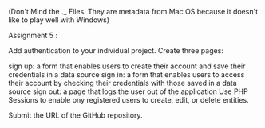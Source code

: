 (Don't Mind the ._ Files.  They are metadata from Mac OS because it doesn't like to play well with Windows)

Assignment 5 :

Add authentication to your individual project. Create three pages:

sign up: a form that enables users to create their account and save their credentials in a data source
sign in: a form that enables users to access their account by checking their credentials with those saved in a data source
sign out: a page that logs the user out of the application
Use PHP Sessions to enable ony registered users to create, edit, or delete entities.

Submit the URL  of the GitHub repository.
